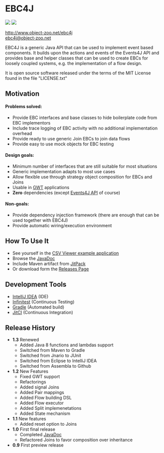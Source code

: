 # EBC4J

[![](https://jitci.com/gh/tilm4nn/ebc4j/svg)](https://jitci.com/gh/tilm4nn/ebc4j)
[![](https://jitpack.io/v/net.object-zoo/ebc4j.svg)](https://jitpack.io/#net.object-zoo/ebc4j)

http://www.object-zoo.net/ebc4j  
[ebc4j@object-zoo.net](mailto:ebc4j@object-zoo.net)

EBC4J is a generic Java API that can be used to implement event based components.
It builds upon the actions and events of the Events4J API and provides base and
helper classes that can be used to create EBCs for loosely coupled systems, e.g.
the implementation of a flow design.

It is open source software released under the terms of the MIT License found in
the file "LICENSE.txt"

## Motivation
#### Problems solved:
* Provide EBC interfaces and base classes to hide boilerplate code from EBC implementors
* Include trace logging of EBC activity with no additional implementation overhead
* Provide ready to use generic Join EBCs to join data flows
* Provide easy to use mock objects for EBC testing

#### Design goals:
* Minimum number of interfaces that are still suitable for most situations
* Generic implementation adapts to most use cases
* Allow flexible use through strategy object composition for EBCs and Joins
* Usable in [GWT](http://code.google.com/intl/en-US/webtoolkit/) applications
* __Zero__ dependencies (except [Events4J API](http://object-zoo.net/events4j) of course)

#### Non-goals:
* Provide dependency injection framework (there are enough that can be used together with EBC4J)
* Provide automatic wiring/execution environment

## How To Use It
* See yourself in the [CSV Viewer example application](http://object-zoo.net/appkata-csv)
* Browse the [JavaDoc](http://doc.object-zoo.net/ebc4j/api)
* Include Maven artifact from [JitPack](https://jitpack.io/#net.object-zoo/ebc4j)
* Or download form the [Releases Page](http://object-zoo.net/ebc4j/releases)

## Development Tools

* [IntelliJ IDEA](https://www.jetbrains.com/idea/) (IDE)
* [Infinitest](http://infinitest.github.com/) (Continuous Testing)
* [Gradle](https://gradle.org/) (Automated build)
* [JitCI](https://jitci.com/gh/tilm4nn/ebc4j) (Continuous Integration)

## Release History
* __1.3__  Renewed
    - Added Java 8 functions and lambdas support
    - Switched from Maven to Gradle
    - Switched from Jnario to JUnit
    - Switched from Eclipse to IntelliJ IDEA
    - Switched from Assembla to Github
* __1.2__ New Features
    - Fixed GWT support
    - Refactorings
    - Added signal Joins
    - Added Pair mappings
    - Added Flow building DSL
    - Added Flow executor
    - Added Split implemenetations
    - Added State mechanism
* __1.1__  New features
    - Added reset option to Joins 
* __1.0__  First final release
    - Completed [JavaDoc](http://doc.object-zoo.net/ebc4j/api)  
    - Refactored Joins to favor composition over inheritance
* __0.9__  First preview release
